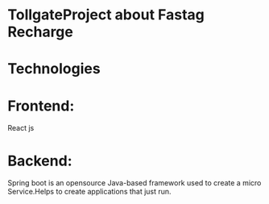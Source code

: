 # TollgateProject about Fastag Recharge
# Technologies
# Frontend:

React js

# Backend:

Spring boot is an opensource Java-based framework used to create a micro Service.Helps to create applications that just run.

